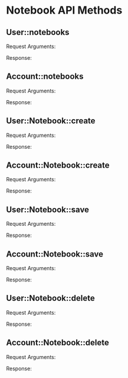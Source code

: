 # Notebook API Methods

## User::notebooks

Request Arguments:

Response:

## Account::notebooks

Request Arguments:

Response:

## User::Notebook::create

Request Arguments:

Response:

## Account::Notebook::create

Request Arguments:

Response:

## User::Notebook::save

Request Arguments:

Response:

## Account::Notebook::save

Request Arguments:

Response:

## User::Notebook::delete

Request Arguments:

Response:

## Account::Notebook::delete

Request Arguments:

Response: